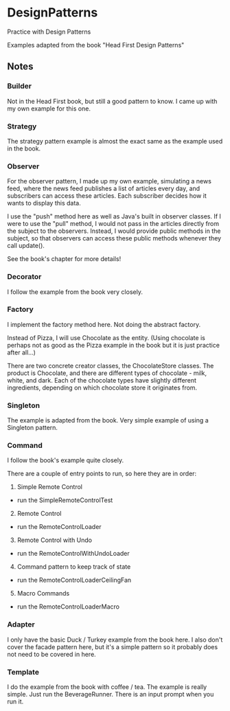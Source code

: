 # DesignPatterns
Practice with Design Patterns

Examples adapted from the book "Head First Design Patterns"

## Notes
### Builder
Not in the Head First book, but still a good pattern to know. I came up with my own example for this one.

### Strategy
The strategy pattern example is almost the exact same as the example used in the book.

### Observer
For the observer pattern, I made up my own example, simulating a news feed, where the news feed publishes a list of 
articles every day, and subscribers can access these articles. Each subscriber decides how it wants to display this data.

I use the "push" method here as well as Java's built in observer classes. If I were to use the "pull" method,
I would not pass in the articles directly from the subject to the observers. 
Instead, I would provide public methods in the subject, so that observers can access these public methods
whenever they call update().

See the book's chapter for more details!

### Decorator
I follow the example from the book very closely.

### Factory
I implement the factory method here. Not doing the abstract factory.

Instead of Pizza, I will use Chocolate as the entity.
(Using chocolate is perhaps not as good as the Pizza example in the book but it is just practice after all...)

There are two concrete creator classes, the ChocolateStore classes.
The product is Chocolate, and there are different types of chocolate - milk, white, and dark.
Each of the chocolate types have slightly different ingredients, depending on which chocolate store it originates from.

### Singleton
The example is adapted from the book. Very simple example of using a Singleton pattern.

### Command
I follow the book's example quite closely.

There are a couple of entry points to run, so here they are in order:
1. Simple Remote Control
- run the SimpleRemoteControlTest

2. Remote Control
- run the RemoteControlLoader

3. Remote Control with Undo
- run the RemoteControlWithUndoLoader

4. Command pattern to keep track of state
- run the RemoteControlLoaderCeilingFan

5. Macro Commands
- run the RemoteControlLoaderMacro

### Adapter
I only have the basic Duck / Turkey example from the book here. I also don't cover the facade pattern here, but it's
a simple pattern so it probably does not need to be covered in here.

### Template
I do the example from the book with coffee / tea. The example is really simple. Just run the BeverageRunner. 
There is an input prompt when you run it.

